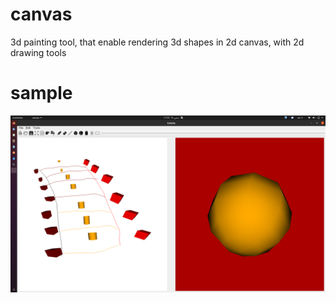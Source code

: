 # canvas
3d painting tool, that enable rendering 3d shapes in 2d canvas, with 2d drawing tools

# sample

![alt text](https://github.com/ertosns/canvas/blob/master/images/canvas.png?raw=true)
